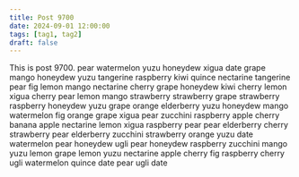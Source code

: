 ```yaml
---
title: Post 9700
date: 2024-09-01 12:00:00
tags: [tag1, tag2]
draft: false
---
```

This is post 9700.
pear
watermelon
yuzu
honeydew
xigua
date
grape
mango
honeydew
yuzu
tangerine
raspberry
kiwi
quince
nectarine
tangerine
pear
fig
lemon
mango
nectarine
cherry
grape
honeydew
kiwi
cherry
lemon
xigua
cherry
pear
lemon
mango
strawberry
strawberry
grape
strawberry
raspberry
honeydew
yuzu
grape
orange
elderberry
yuzu
honeydew
mango
watermelon
fig
orange
grape
xigua
pear
zucchini
raspberry
apple
cherry
banana
apple
nectarine
lemon
xigua
raspberry
pear
pear
elderberry
cherry
strawberry
pear
elderberry
zucchini
strawberry
orange
yuzu
date
watermelon
pear
honeydew
ugli
pear
honeydew
raspberry
zucchini
mango
yuzu
lemon
grape
lemon
yuzu
nectarine
apple
cherry
fig
raspberry
cherry
ugli
watermelon
quince
date
pear
ugli
date
